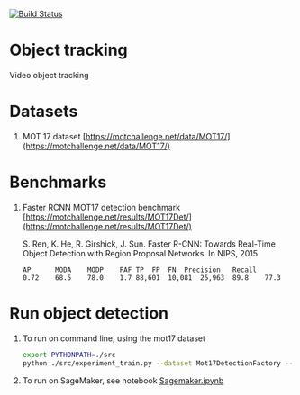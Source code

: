 [![Build Status](https://travis-ci.org/elangovana/object-tracking.svg?branch=master)](https://travis-ci.org/elangovana/object-tracking)

# Object tracking
Video object tracking

# Datasets
1. MOT 17 dataset [https://motchallenge.net/data/MOT17/](https://motchallenge.net/data/MOT17/)

# Benchmarks

1. Faster RCNN MOT17 detection benchmark [https://motchallenge.net/results/MOT17Det/](https://motchallenge.net/results/MOT17Det/)

    S. Ren, K. He, R. Girshick, J. Sun. Faster R-CNN: Towards Real-Time Object Detection with Region Proposal Networks. In NIPS, 2015

    ```text
    AP	    MODA	MODP	FAF	TP	FP	FN	Precision	Recall
    0.72	68.5	78.0	1.7	88,601	10,081	25,963	89.8	77.3
    ```
    
    
# Run object detection

1. To run on command line, using the mot17 dataset
    ```bash
    export PYTHONPATH=./src
    python ./src/experiment_train.py --dataset Mot17DetectionFactory --traindir ./tests/data/clips --valdir tests/data/clips --batchsize 8 --commit_id 763b78c085244fa2fe816f48545cdb520e037b51  --epochs 2 --learning_rate 0.0001 --log-level INFO --model FasterRcnnFactory --momentum 0.9 --patience 20 --weight_decay 5e-05
    ```
    
2. To run on SageMaker, see notebook [Sagemaker.ipynb](Sagemaker.ipynb)
